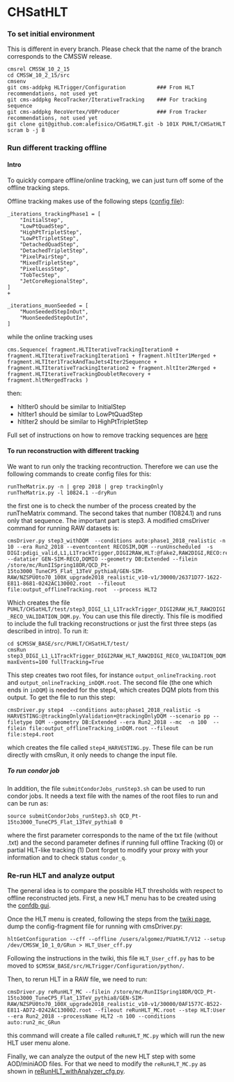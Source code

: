 # CHSatHLT

### To set initial environment

This is different in every branch. Please check that the name of the branch corresponds to the CMSSW release.

```
cmsrel CMSSW_10_2_15
cd CMSSW_10_2_15/src
cmsenv
git cms-addpkg HLTrigger/Configuration          ### From HLT recommendations, not used yet
git cms-addpkg RecoTracker/IterativeTracking    ### For tracking sequence
git cms-addpkg RecoVertex/V0Producer            ### From Tracker recommendations, not used yet
git clone git@github.com:alefisico/CHSatHLT.git -b 101X PUHLT/CHSatHLT
scram b -j 8 
```

### Run different tracking offline

#### Intro

To quickly compare offline/online tracking, we can just turn off some of the offline tracking steps. 

Offline tracking makes use of the following steps ([config file](https://cmssdt.cern.ch/dxr/CMSSW/source/RecoTracker/IterativeTracking/python/iterativeTkConfig.py)):

```
_iterations_trackingPhase1 = [
    "InitialStep",
    "LowPtQuadStep",
    "HighPtTripletStep",
    "LowPtTripletStep",
    "DetachedQuadStep",
    "DetachedTripletStep",
    "PixelPairStep",
    "MixedTripletStep",
    "PixelLessStep",
    "TobTecStep",
    "JetCoreRegionalStep",
]
+

_iterations_muonSeeded = [
    "MuonSeededStepInOut",
    "MuonSeededStepOutIn",
]
```

while the online tracking uses
```
cms.Sequence( fragment.HLTIterativeTrackingIteration0 + fragment.HLTIterativeTrackingIteration1 + fragment.hltIter1Merged + fragment.HLTIter1TrackAndTauJets4Iter2Sequence + fragment.HLTIterativeTrackingIteration2 + fragment.hltIter2Merged + fragment.HLTIterativeTrackingDoubletRecovery + fragment.hltMergedTracks )
```

then:
  * hltIter0 should be similar to InitialStep
  * hltIter1 should be similar to LowPtQuadStep
  * hltIter2 should be similar to HighPtTripletStep

Full set of instructions on how to remove tracking sequences are [here](https://cmssdt.cern.ch/dxr/CMSSW/source/RecoTracker/IterativeTracking/README.md)

#### To run reconstruction with different tracking

We want to run only the tracking recontruction. Therefore we can use the following commands to create config files for this:

```
runTheMatrix.py -n | grep 2018 | grep trackingOnly
runTheMatrix.py -l 10824.1 --dryRun
```

the first one is to check the number of the process created by the runTheMatrix command. The second takes that number (10824.1) and runs only that sequence. The important part is step3. A modified cmsDriver command for running RAW datasets is:

```
cmsDriver.py step3_withDQM  --conditions auto:phase1_2018_realistic -n 10 --era Run2_2018 --eventcontent RECOSIM,DQM --runUnscheduled  -s DIGI:pdigi_valid,L1,L1TrackTrigger,DIGI2RAW,HLT:@fake2,RAW2DIGI,RECO:reconstruction_trackingOnly,VALIDATION:@trackingOnlyValidation,DQM:@trackingOnlyDQM --datatier GEN-SIM-RECO,DQMIO --geometry DB:Extended --filein  /store/mc/RunIISpring18DR/QCD_Pt-15to3000_TuneCP5_Flat_13TeV_pythia8/GEN-SIM-RAW/NZSPU0to70_100X_upgrade2018_realistic_v10-v1/30000/26371D77-1622-E811-8681-0242AC130002.root  --fileout file:output_offlineTracking.root  --process HLT2
```

Which creates the file `PUHLT/CHSatHLT/test/step3_DIGI_L1_L1TrackTrigger_DIGI2RAW_HLT_RAW2DIGI_RECO_VALIDATION_DQM.py`. You can use this file directly. This file is modified to include the full tracking reconstructions or just the first three steps (as described in intro).  To run it:

```
cd $CMSSW_BASE/src/PUHLT/CHSatHLT/test/
cmsRun step3_DIGI_L1_L1TrackTrigger_DIGI2RAW_HLT_RAW2DIGI_RECO_VALIDATION_DQM.py maxEvents=100 fullTracking=True
```

This step creates two root files, for instance `output_onlineTracking.root` and `output_onlineTracking_inDQM.root`. The second file (the one which ends in `inDQM`) is needed for the step4, which creates DQM plots from this output. To get the file to run this step:

```
cmsDriver.py step4  --conditions auto:phase1_2018_realistic -s HARVESTING:@trackingOnlyValidation+@trackingOnlyDQM --scenario pp --filetype DQM --geometry DB:Extended --era Run2_2018 --mc  -n 100  --filein file:output_offlineTracking_inDQM.root --fileout file:step4.root
```

which creates the file called `step4_HARVESTING.py`. These file can be run directly with cmsRun, it only needs to change the input file.

##### To run condor job

In addition, the file `submitCondorJobs_runStep3.sh` can be used to run condor jobs. It needs a text file with the names of the root files to run and can be run as:
```
source submitCondorJobs_runStep3.sh QCD_Pt-15to3000_TuneCP5_Flat_13TeV_pythia8 0
```
where the first parameter corresponds to the name of the txt file (without .txt) and the second parameter defines if running full offline Tracking (0) or partial HLT-like tracking (1)
Dont forget to modify your proxy with your information and to check status `condor_q`. 

### Re-run HLT and analyze output

The general idea is to compare the possible HLT thresholds with respect to offline reconstructed jets. First, a new HLT menu has to be created using the [confdb gui](https://twiki.cern.ch/twiki/bin/viewauth/CMS/EvfConfDBGUI). 

Once the HLT menu is created, following the steps from the [twiki page](https://twiki.cern.ch/twiki/bin/view/CMSPublic/SWGuideGlobalHLT#Dumping_the_latest_HLT_menu_conf), dump the config-fragment file for running with cmsDriver.py:
~~~
hltGetConfiguration --cff --offline /users/algomez/PUatHLT/V12 --setup /dev/CMSSW_10_1_0/GRun > HLT_User_cff.py
~~~

Following the instructions in the twiki, this file `HLT_User_cff.py` has to be moved to `$CMSSW_BASE/src/HLTrigger/Configuration/python/`.

Then, to rerun HLT in a RAW file, we need to run:
~~~
cmsDriver.py reRunHLT_MC --filein /store/mc/RunIISpring18DR/QCD_Pt-15to3000_TuneCP5_Flat_13TeV_pythia8/GEN-SIM-RAW/NZSPU0to70_100X_upgrade2018_realistic_v10-v1/30000/0AF1577C-B522-E811-AD72-0242AC130002.root --fileout reRunHLT_MC.root --step HLT:User --era Run2_2018 --processName HLT2 -n 100 --conditions auto:run2_mc_GRun
~~~
this command will create a file called `reRunHLT_MC.py` which will run the new HLT user menu alone. 

Finally, we can analyze the output of the new HLT step with some AOD/miniAOD files. For that we need to modify the `reRunHLT_MC.py` as shown in [reRunHLT_withAnalyzer_cfg.py](test/reRunHLT_withAnalyzer_cfg.py).
